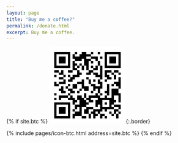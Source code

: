 ```yaml
---
layout: page
title: "Buy me a coffee?"
permalink: /donate.html
excerpt: Buy me a coffee.
---
```


{% if site.btc %}
![btc-address](/assets/images/bitcoin/donate/address.png){:.border}

{% include pages/icon-btc.html address=site.btc %}
{% endif %}

